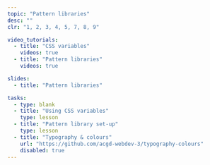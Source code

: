 ```yaml
---
topic: "Pattern libraries"
desc: ""
clr: "1, 2, 3, 4, 5, 7, 8, 9"

video_tutorials:
  - title: "CSS variables"
    videos: true
  - title: "Pattern libraries"
    videos: true

slides:
  - title: "Pattern libraries"

tasks:
  - type: blank
  - title: "Using CSS variables"
    type: lesson
  - title: "Pattern library set-up"
    type: lesson
  - title: "Typography & colours"
    url: "https://github.com/acgd-webdev-3/typography-colours"
    disabled: true
---
```

